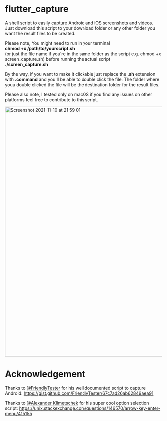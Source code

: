# flutter_capture
A shell script to easily capture Android and iOS screenshots and videos.
Just download this script to your download folder or any other folder you want the result files to be created.

Please note, You might need to run in your terminal</br>
**chmod +x /path/to/yourscript.sh**</br> (or just the file name if you're in the same folder as the script e.g. chmod +x screen_capture.sh)
before running the actual script</br>
**./screen_capture.sh**</br>

By the way, if you want to make it clickable just replace the **.sh** extension with **.command** and you'll be able to double click the file.
The folder where youu double clicked the file will be the destination folder for the result files.

Please also note, I tested only on macOS if you find any issues on other platforms feel free to contribute to this script.

<img width="801" alt="Screenshot 2021-11-10 at 21 59 01" src="https://user-images.githubusercontent.com/10864805/141200323-19fc21e9-0538-440a-923a-185a663c3f48.png">


# Acknowledgement
Thanks to [@FriendlyTester](https://gist.github.com/FriendlyTester) for his well documented script to capture Android: https://gist.github.com/FriendlyTester/67c7ad26ab62849aea91

Thanks to [@Alexander Klimetschek](https://unix.stackexchange.com/users/219724/alexander-klimetschek) for his super cool option selection script: https://unix.stackexchange.com/questions/146570/arrow-key-enter-menu/415155
